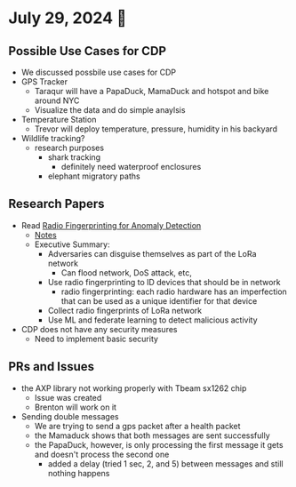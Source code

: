 # July 29, 2024 :duck:

## Possible Use Cases for CDP
* We discussed possbile use cases for CDP
* GPS Tracker
  * Taraqur will have a PapaDuck, MamaDuck and hotspot and bike around NYC
  * Visualize the data and do simple anaylsis
* Temperature Station
    * Trevor will deploy temperature, pressure, humidity in his backyard
* Wildlife tracking?
    * research purposes
        * shark tracking
            * definitely need waterproof enclosures
        * elephant migratory paths

## Research Papers
* Read [Radio Fingerprinting for Anomaly Detection](https://doi.org/10.1016/j.future.2023.01.021)
    * [Notes](https://docs.google.com/document/d/1JvqxXeK31j24Xy_6STffAflozE0EE6lzFmLnSPnjCMk/edit#heading=h.x074ga10xk7g)
    * Executive Summary:
        * Adversaries can disguise themselves as part of the LoRa network
          * Can flood network, DoS attack, etc,
        * Use radio fingerprinting to ID devices that should be in network
            * radio fingerprinting: each radio hardware has an imperfection that can be used as a unique identifier for that device
        * Collect radio fingerprints of LoRa network
        * Use ML and federate learning to detect malicious activity
* CDP does not have any security measures
  * Need to implement basic security

## PRs and Issues
* the AXP library not working properly with Tbeam sx1262 chip
  * Issue was created
  * Brenton will work on it
* Sending double messages
    * We are trying to send a gps packet after a health packet
    * the Mamaduck shows that both messages are sent successfully
    * the PapaDuck, however, is only processing the first message it gets and doesn't process the second one
        * added a delay (tried 1 sec, 2, and 5) between messages and still nothing happens

